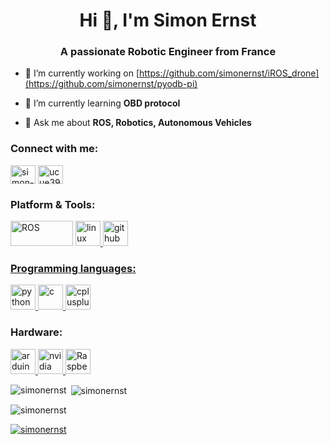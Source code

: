 <h1 align="center">Hi 👋, I'm Simon Ernst</h1>
<h3 align="center">A passionate Robotic Engineer from France</h3>


- 🔭 I’m currently working on [https://github.com/simonernst/iROS_drone](https://github.com/simonernst/pyodb-pi)

- 🌱 I’m currently learning **OBD protocol**

- 💬 Ask me about **ROS, Robotics, Autonomous Vehicles**

<h3 align="left">Connect with me:</h3>
<p align="left">
<a href="https://linkedin.com/in/simon-ernst" target="blank"><img align="center" src="https://cdn.jsdelivr.net/npm/simple-icons@3.0.1/icons/linkedin.svg" alt="simon-ernst" height="30" width="40" /></a>
<a href="https://www.youtube.com/channel/UCue39wJws6HaM26L7ggLg3g" target="blank"><img align="center" src="https://cdn.jsdelivr.net/npm/simple-icons@3.0.1/icons/youtube.svg" alt="ucue39wjws6ham26l7gglg3g" height="30" width="40" /></a>
</p>

<h3 align="left">Platform & Tools:</h3>
<p align="left"> 
<a href="https://www.ros.org/" target="_blank"> <img src="https://www.ros.org/wp-content/uploads/2013/10/rosorg-logo1.png" alt="ROS" width="100" height="40"/></a> 
<a href="https://www.linux.org/" target="_blank"> <img src="https://devicons.github.io/devicon/devicon.git/icons/linux/linux-original.svg" alt="linux" width="40" height="40"/>
<a href="https://www.github.com/" target="_blank"> <img src="https://github.githubassets.com/favicons/favicon.png" alt="github" width="40" height="40"/>
</p>
  
<h3 align="left">Programming languages:</h3>
<p align="left"> 
<a href="https://www.python.org" target="_blank"> <img src="https://devicons.github.io/devicon/devicon.git/icons/python/python-original.svg" alt="python" width="40" height="40"/> </a> 
<a href="https://www.cprogramming.com/" target="_blank"> <img src="https://devicons.github.io/devicon/devicon.git/icons/c/c-original.svg" alt="c" width="40" height="40"/> </a> <a href="https://www.w3schools.com/cpp/" target="_blank"> <img src="https://devicons.github.io/devicon/devicon.git/icons/cplusplus/cplusplus-original.svg" alt="cplusplus" width="40" height="40"/> </a>  
</p>

<h3 align="left">Hardware:</h3>
<p align="left"> 
<a href="https://www.arduino.cc/" target="_blank"> <img src="https://cdn.worldvectorlogo.com/logos/arduino-1.svg" alt="arduino" width="40" height="40"/> </a>
<a href="https://www.nvidia.com/" target="_blank"> <img src="https://icons.iconarchive.com/icons/martz90/circle-addon1/256/nvidia-icon.png" alt="nvidia jetson" width="40" height="40"/> </a>
<a href="https://www.raspberrypi.org/" target="_blank"> <img src="https://www.raspberrypi.org/homepage-9df4b/favicon.png" alt="Raspberry Pi" width="40" height="40"/> </a>
</p>

<p><img align="left" src="https://github-readme-stats.vercel.app/api/top-langs?username=simonernst&show_icons=true&locale=en&layout=compact" alt="simonernst" /></p>

<p>&nbsp;<img align="center" src="https://github-readme-stats.vercel.app/api?username=simonernst&show_icons=true&locale=en" alt="simonernst" /></p>

<p align="left"> <img src="https://komarev.com/ghpvc/?username=simonernst&label=Profile%20views&color=0e75b6&style=flat" alt="simonernst" /> </p>

<p align="left"> <a href="https://github.com/ryo-ma/github-profile-trophy"><img src="https://github-profile-trophy.vercel.app/?username=simonernst" alt="simonernst" /></a> </p>


